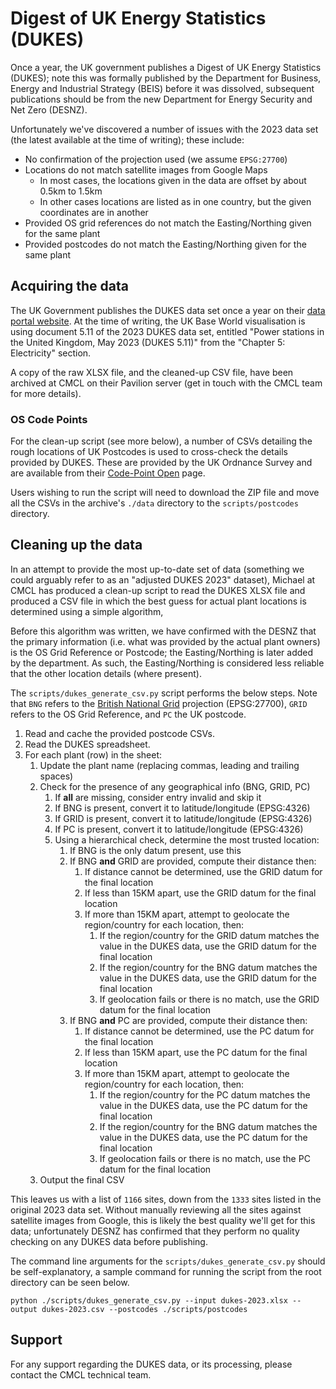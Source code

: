 # Digest of UK Energy Statistics (DUKES)

Once a year, the UK government publishes a Digest of UK Energy Statistics (DUKES);  note this was formally published by the Department for Business, Energy and Industrial Strategy (BEIS) before it was dissolved, subsequent publications should be from the new Department for Energy Security and Net Zero (DESNZ).

Unfortunately we've discovered a number of issues with the 2023 data set (the latest available at the time of writing); these include:

* No confirmation of the projection used (we assume `EPSG:27700`)
* Locations do not match satellite images from Google Maps
  * In most cases, the locations given in the data are offset by about 0.5km to 1.5km
  * In other cases locations are listed as in one country, but the given coordinates are in another
* Provided OS grid references do not match the Easting/Northing given for the same plant 
* Provided postcodes do not match the Easting/Northing given for the same plant

## Acquiring the data

The UK Government publishes the DUKES data set once a year on their [data portal website](https://www.gov.uk/government/collections/digest-of-uk-energy-statistics-dukes). At the time of writing, the UK Base World visualisation is using document 5.11 of the 2023 DUKES data set, entitled "Power stations in the United Kingdom, May 2023 (DUKES 5.11)" from the "Chapter 5: Electricity" section.

A copy of the raw XLSX file, and the cleaned-up CSV file, have been archived at CMCL on their Pavilion server (get in touch with the CMCL team for more details).

### OS Code Points

For the clean-up script (see more below), a number of CSVs detailing the rough locations of UK Postcodes is used to cross-check the details provided by DUKES. These are provided by the UK Ordnance Survey and are available from their [Code-Point Open](https://osdatahub.os.uk/downloads/open/CodePointOpen) page.

Users wishing to run the script will need to download the ZIP file and move all the CSVs in the archive's `./data` directory to the `scripts/postcodes` directory.

## Cleaning up the data

In an attempt to provide the most up-to-date set of data (something we could arguably refer to as an "adjusted DUKES 2023" dataset), Michael at CMCL has produced a clean-up script to read the DUKES XLSX file and produced a CSV file in which the best guess for actual plant locations is determined using a simple algorithm,

Before this algorithm was written, we have confirmed with the DESNZ that the primary information (i.e. what was provided by the actual plant owners) is the OS Grid Reference or Postcode; the Easting/Northing is later added by the department. As such, the Easting/Northing is considered less reliable that the other location details (where present).

The `scripts/dukes_generate_csv.py` script performs the below steps. Note that `BNG` refers to the [British National Grid](https://epsg.io/27700) projection (EPSG:27700), `GRID` refers to the OS Grid Reference, and `PC` the UK postcode.

1. Read and cache the provided postcode CSVs.
2. Read the DUKES spreadsheet.
3. For each plant (row) in the sheet:
   1. Update the plant name (replacing commas, leading and trailing spaces)
   2. Check for the presence of any geographical info (BNG, GRID, PC)
      1. If **all** are missing, consider entry invalid and skip it
      2. If BNG is present, convert it to latitude/longitude (EPSG:4326)
      3. If GRID is present, convert it to latitude/longitude (EPSG:4326)
      4. If PC is present, convert it to latitude/longitude (EPSG:4326)
      5. Using a hierarchical check, determine the most trusted location:
         1. If BNG is the only datum present, use this
         2. If BNG **and** GRID are provided, compute their distance then:
            1. If distance cannot be determined, use the GRID datum for the final location
            2. If less than 15KM apart, use the GRID datum for the final location
            3. If more than 15KM apart, attempt to geolocate the region/country for each location, then:
               1. If the region/country for the GRID datum matches the value in the DUKES data, use the GRID datum for the final location
               2. If the region/country for the BNG datum matches the value in the DUKES data, use the GRID datum for the final location
               3. If geolocation fails or there is no match, use the GRID datum for the final location
         3. If BNG **and** PC are provided, compute their distance then:
            1. If distance cannot be determined, use the PC datum for the final location
            2. If less than 15KM apart, use the PC datum for the final location
            3. If more than 15KM apart, attempt to geolocate the region/country for each location, then:
               1. If the region/country for the PC datum matches the value in the DUKES data, use the PC datum for the final location
               2. If the region/country for the BNG datum matches the value in the DUKES data, use the PC datum for the final location
               3. If geolocation fails or there is no match, use the PC datum for the final location
   3. Output the final CSV

This leaves us with a list of `1166` sites, down from the `1333` sites listed in the original 2023 data set. Without manually reviewing all the sites against satellite images from Google, this is likely the best quality we'll get for this data; unfortunately DESNZ has confirmed that they perform no quality checking on any DUKES data before publishing.

The command line arguments for the `scripts/dukes_generate_csv.py` should be self-explanatory, a sample command for running the script from the root directory can be seen below.

```
python ./scripts/dukes_generate_csv.py --input dukes-2023.xlsx --output dukes-2023.csv --postcodes ./scripts/postcodes
```

## Support

For any support regarding the DUKES data, or its processing, please contact the CMCL technical team.